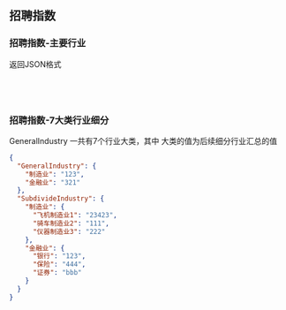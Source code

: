 ## 招聘指数

### 招聘指数-主要行业



返回JSON格式



```




```



### 招聘指数-7大类行业细分



GeneralIndustry  一共有7个行业大类，其中 大类的值为后续细分行业汇总的值

```json
{
  "GeneralIndustry": {
    "制造业": "123",
    "金融业": "321"
  },
  "SubdivideIndustry": {
    "制造业": {
      "飞机制造业1": "23423",
      "骑车制造业2": "111",
      "仪器制造业3": "222"
    },
    "金融业": {
      "银行": "123",
      "保险": "444",
      "证券": "bbb"
    }
  }
}
```





